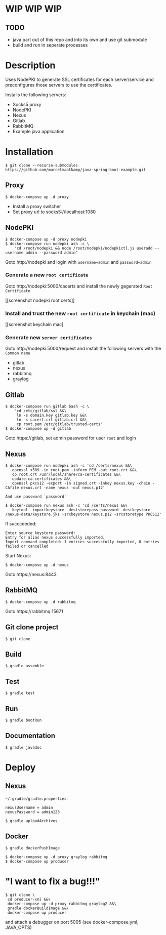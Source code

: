 # WIP WIP WIP 

## TODO 
 * java part out of this repo and into its own and use git submodule
 * build and run in seperate processes

# Description 

Uses NodePKI to generate SSL certificates for each server/service and preconfigures those servers to use the certificates. 

Installs the following servers:
 * Socks5 proxy
 * NodePKI
 * Nexus
 * Gitlab
 * RabbitMQ
 * Example java application

# Installation

```
$ git clone --recurse-submodules https://github.com/marcelmaatkamp/java-spring-boot-example.git
```

## Proxy

```
$ docker-compose up -d proxy
```

 * Install a proxy switcher
 * Set proxy url to socks5://localhost:1080

## NodePKI

```
$ docker-compose up -d proxy nodepki
$ docker-compose run nodepki ash -c \
    "cd /root/nodepki && node /root/nodepki/nodepkictl.js useradd --username admin --password admin"
```

Goto http://nodepki and login with `username=admin` and `password=admin`

### Generate a new `root certificate`

Goto http://nodepki:5000/cacerts and install the newly gegerated `Root Certificate` 

[[screenshot nodepki root certs]]

### Install and trust the new `root certificate` in keychain (mac)

[[screenshot keychain mac]

### Generate new `server certificates`

Goto http://nodepki:5000/request and install the following servers with the `Common name`

   * gitlab
   * nexus
   * rabbitmq
   * graylog

## Gitlab

```
$ docker-compose run gitlab bash -c \
    "cd /etc/gitlab/ssl &&\ 
     ln -s domain.key gitlab.key &&\
     ln -s cacert.crt gitlab.crt &&\
     cp root.pem /etc/gitlab/trusted-certs"
$ docker-compose up -d gitlab
```

Goto https://gitlab, set admin password for user `root` and login 

## Nexus

```
$ docker-compose run nodepki ash -c 'cd /certs/nexus &&\
   openssl x509 -in root.pem -inform PEM -out root.crt &&\ 
   cp root.crt /usr/local/share/ca-certificates &&\
   update-ca-certificates &&\
   openssl pkcs12 -export -in signed.crt -inkey nexus.key -chain -CAfile nexus.crt -name nexus -out nexus.p12'

And use password `password`

$ docker-compose run nexus ash -c 'cd /certs/nexus &&\
   keytool -importkeystore -deststorepass password -destkeystore /nexus-data/keystore.jks -srckeystore nexus.p12 -srcstoretype PKCS12'
```

If succceeded: 

```
Enter source keystore password:  
Entry for alias nexus successfully imported.
Import command completed: 1 entries successfully imported, 0 entries failed or cancelled
```

Start Nexus:

```
$ docker-compose up -d nexus
```

Goto https://nexus:8443

## RabbitMQ

```
$ docker-compose up -d rabbitmq
```

Goto https://rabbitmq:15671

## Git clone project 

```
$ git clone
```

## Build
```
$ gradle assemble
```

## Test
```
$ gradle test
```

## Run
```
$ gradle bootRun
```

## Documentation
```
$ gradle javadoc
```

# Deploy

## Nexus

`~/.gradle/gradle.properties`:

```
nexusUsername = admin
nexusPassword = admin123
```

```
$ gradle uploadArchives
```

## Docker

```
$ gradle dockerPushImage
```

```
$ docker-compose up -d proxy graylog rabbitmq
$ docker-compose up producer
```

# "I want to fix a bug!!!"

```
$ git clone \
 cd producer-xml &&\
 docker-compose up -d proxy rabbitmq graylog2 &&\
 gradle dockerBuildImage &&\
 docker-compose up producer
```

and attach a debugger on port 5005 (see docker-compose.yml, JAVA_OPTS)
